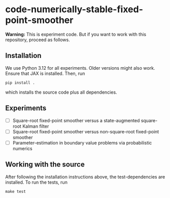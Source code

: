 # code-numerically-stable-fixed-point-smoother

**Warning:**
This is experiment code.
But if you want to work with this repository, proceed as follows.

## Installation

We use Python 3.12 for all experiments.
Older versions might also work.
Ensure that JAX is installed.
Then, run
```commandline
pip install .
```
which installs the source code plus all dependencies.

## Experiments

- [ ] Square-root fixed-point smoother versus a state-augmented square-root Kalman filter
- [ ] Square-root fixed-point smoother versus non-square-root fixed-point smoother
- [ ] Parameter-estimation in boundary value problems via probabilistic numerics

## Working with the source

After following the installation instructions above, the test-dependencies are installed.
To run the tests, run
```commandline
make test
```
